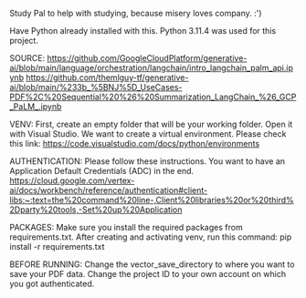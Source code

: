 Study Pal to help with studying, because misery loves company. :')

Have Python already installed with this. Python 3.11.4 was used for this project.

SOURCE:
https://github.com/GoogleCloudPlatform/generative-ai/blob/main/language/orchestration/langchain/intro_langchain_palm_api.ipynb 
https://github.com/themlguy-tf/generative-ai/blob/main/%233b_%5BNJ%5D_UseCases-PDF%2C%20Sequential%20%26%20Summarization_LangChain_%26_GCP_PaLM_.ipynb

VENV:
First, create an empty folder that will be your working folder. Open it with Visual Studio.
We want to create a virtual environment. Please check this link:
https://code.visualstudio.com/docs/python/environments 


AUTHENTICATION:
Please follow these instructions. You want to have an Application Default Credentials (ADC) in the end.
https://cloud.google.com/vertex-ai/docs/workbench/reference/authentication#client-libs:~:text=the%20command%20line-,Client%20libraries%20or%20third%2Dparty%20tools,-Set%20up%20Application

PACKAGES:
Make sure you install the required packages from requirements.txt.
After creating and activating venv, run this command:  pip install -r requirements.txt 

BEFORE RUNNING:
Change the vector_save_directory to where you want to save your PDF data.
Change the project ID to your own account on which you got authenticated.
